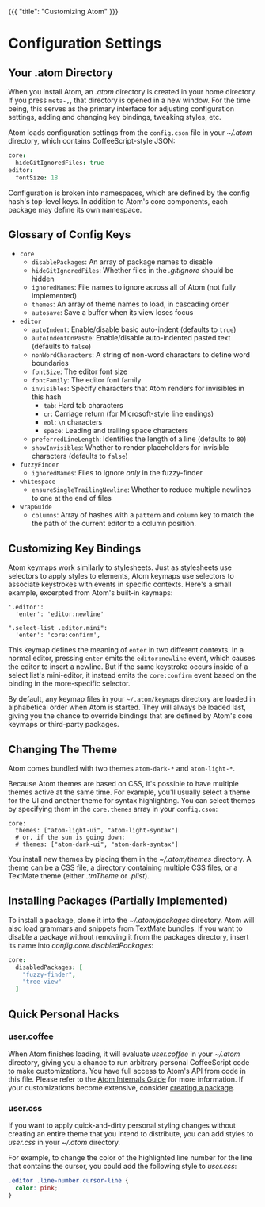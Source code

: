 {{{
"title": "Customizing Atom"
}}}

# Configuration Settings

## Your .atom Directory

When you install Atom, an _.atom_ directory is created in your home directory.
If you press `meta-,`, that directory is opened in a new window. For the
time being, this serves as the primary interface for adjusting configuration
settings, adding and changing key bindings, tweaking styles, etc.

Atom loads configuration settings from the `config.cson` file in your _~/.atom_
directory, which contains CoffeeScript-style JSON:

```coffeescript
core:
  hideGitIgnoredFiles: true
editor:
  fontSize: 18
```

Configuration is broken into namespaces, which are defined by the config hash's
top-level keys. In addition to Atom's core components, each package may define
its own namespace.

## Glossary of Config Keys

- `core`
  - `disablePackages`: An array of package names to disable
  - `hideGitIgnoredFiles`: Whether files in the _.gitignore_ should be hidden
  - `ignoredNames`: File names to ignore across all of Atom (not fully implemented)
  - `themes`: An array of theme names to load, in cascading order
  - `autosave`: Save a buffer when its view loses focus
- `editor`
  - `autoIndent`: Enable/disable basic auto-indent (defaults to `true`)
  - `autoIndentOnPaste`: Enable/disable auto-indented pasted text (defaults to `false`)
  - `nonWordCharacters`: A string of non-word characters to define word boundaries
  - `fontSize`: The editor font size
  - `fontFamily`: The editor font family
  - `invisibles`: Specify characters that Atom renders for invisibles in this hash
      - `tab`: Hard tab characters
      - `cr`: Carriage return (for Microsoft-style line endings)
      - `eol`: `\n` characters
      - `space`: Leading and trailing space characters
  - `preferredLineLength`: Identifies the length of a line (defaults to `80`)
  - `showInvisibles`: Whether to render placeholders for invisible characters (defaults to `false`)
- `fuzzyFinder`
  - `ignoredNames`: Files to ignore *only* in the fuzzy-finder
- `whitespace`
  - `ensureSingleTrailingNewline`: Whether to reduce multiple newlines to one at the end of files
- `wrapGuide`
  - `columns`: Array of hashes with a `pattern` and `column` key to match the
             the path of the current editor to a column position.

## Customizing Key Bindings

Atom keymaps work similarly to stylesheets. Just as stylesheets use selectors
to apply styles to elements, Atom keymaps use selectors to associate keystrokes
with events in specific contexts. Here's a small example, excerpted from Atom's
built-in keymaps:

```coffee-script
'.editor':
  'enter': 'editor:newline'

".select-list .editor.mini":
  'enter': 'core:confirm',
```

This keymap defines the meaning of `enter` in two different contexts. In a
normal editor, pressing `enter` emits the `editor:newline` event, which causes
the editor to insert a newline. But if the same keystroke occurs inside of a
select list's mini-editor, it instead emits the `core:confirm` event based on
the binding in the more-specific selector.

By default, any keymap files in your `~/.atom/keymaps` directory are loaded
in alphabetical order when Atom is started. They will always be loaded last,
giving you the chance to override bindings that are defined by Atom's core
keymaps or third-party packages.

## Changing The Theme

Atom comes bundled with two themes `atom-dark-*` and `atom-light-*`.

Because Atom themes are based on CSS, it's possible to have multiple themes
active at the same time. For example, you'll usually select a theme for the UI
and another theme for syntax highlighting.  You can select themes by specifying
them in the `core.themes` array in your `config.cson`:

```coffee-script
core:
  themes: ["atom-light-ui", "atom-light-syntax"]
  # or, if the sun is going down:
  # themes: ["atom-dark-ui", "atom-dark-syntax"]
```

You install new themes by placing them in the _~/.atom/themes_ directory. A
theme can be a CSS file, a directory containing multiple CSS files, or a
TextMate theme (either _.tmTheme_ or _.plist_).


## Installing Packages (Partially Implemented)

To install a package, clone it into the _~/.atom/packages_ directory. Atom will
also load grammars and snippets from TextMate bundles. If you want to disable a
package without removing it from the packages directory, insert its name into
_config.core.disabledPackages_:

```coffeescript
core:
  disabledPackages: [
    "fuzzy-finder",
    "tree-view"
  ]
```

## Quick Personal Hacks

### user.coffee

When Atom finishes loading, it will evaluate _user.coffee_ in your _~/.atom_
directory, giving you a chance to run arbitrary personal CoffeeScript code to
make customizations. You have full access to Atom's API from code in this file.
Please refer to the [Atom Internals Guide](./internals/intro,md) for more information. If your
customizations become extensive, consider [creating a package](./packages/creating_packages.md).

### user.css

If you want to apply quick-and-dirty personal styling changes without creating
an entire theme that you intend to distribute, you can add styles to
_user.css_ in your _~/.atom_ directory.

For example, to change the color of the highlighted line number for the line that
contains the cursor, you could add the following style to _user.css_:

```css
.editor .line-number.cursor-line {
  color: pink;
}
```
